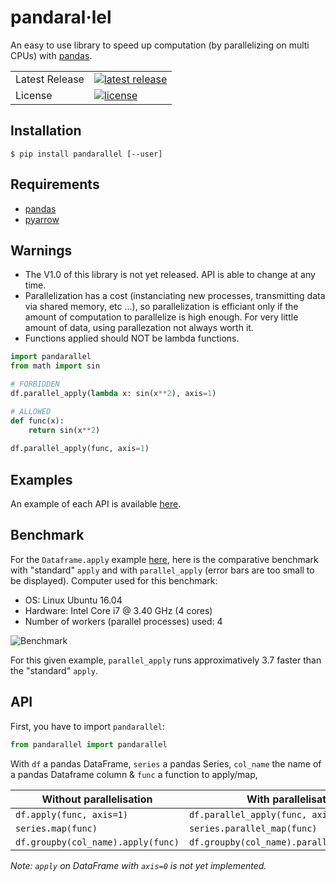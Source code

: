 # pandaral·lel
An easy to use library to speed up computation (by parallelizing on multi CPUs) with [pandas](https://pandas.pydata.org/).

<table>
<tr>
  <td>Latest Release</td>
  <td>
    <a href="https://pypi.org/project/pandarallel/">
    <img src="https://img.shields.io/pypi/v/pandarallel.svg" alt="latest release" />
    </a>
  </td>
</tr>
<tr>
  <td>License</td>
  <td>
    <a href="https://github.com/nalepae/pandarallel/blob/master/LICENSE">
    <img src="https://img.shields.io/pypi/l/pandarallel.svg" alt="license" />
    </a>
  </td>
</tr>
</table>

## Installation
`$ pip install pandarallel [--user]`


## Requirements
 - [pandas](https://pypi.org/project/pandas/)
 - [pyarrow](https://pypi.org/project/pyarrow/)
 
 
## Warnings
  - The V1.0 of this library is not yet released. API is able to change at any time.
  - Parallelization has a cost (instanciating new processes, transmitting data via shared memory, etc ...), so parallelization is efficiant only if the amount of computation to parallelize is high enough. For very little amount of data, using parallezation not always worth it.
  - Functions applied should NOT be lambda functions.

 ```python
 import pandarallel
 from math import sin
 
 # FORBIDDEN
 df.parallel_apply(lambda x: sin(x**2), axis=1)
 
 # ALLOWED
 def func(x):
     return sin(x**2)
     
 df.parallel_apply(func, axis=1)
 
 ```
 
 ## Examples
 An example of each API is available [here](https://github.com/nalepae/pandarallel/blob/master/docs/examples.ipynb).
 
 ## Benchmark
 For the `Dataframe.apply` example [here](https://github.com/nalepae/pandarallel/blob/master/docs/examples.ipynb), here is the comparative benchmark with "standard" `apply` and with `parallel_apply` (error bars are too small to be displayed).
 Computer used for this benchmark:
 - OS: Linux Ubuntu 16.04
 - Hardware: Intel Core i7 @ 3.40 GHz (4 cores)
 - Number of workers (parallel processes) used: 4
 
 ![Benchmark](https://github.com/nalepae/pandarallel/blob/master/docs/apply_vs_parallel_apply.png)
 
 For this given example, `parallel_apply` runs approximatively 3.7 faster than the "standard" `apply`.
 
 
 ## API
 First, you have to import `pandarallel`:
 ```python
 from pandarallel import pandarallel
 ```
 
 With `df` a pandas DataFrame, `series` a pandas Series, `col_name` the name of a pandas Dataframe column & `func` a function to apply/map,
 
 | Without parallelisation            | With parallelisation                        |
 | ---------------------------------- | ------------------------------------------- |
 | `df.apply(func, axis=1)`           | `df.parallel_apply(func, axis=1)`           |
 | `series.map(func)`                 | `series.parallel_map(func)`                 |
 | `df.groupby(col_name).apply(func)` | `df.groupby(col_name).parallel_apply(func)` |

  _Note: ``apply`` on DataFrame with ``axis=0`` is not yet implemented._
 
